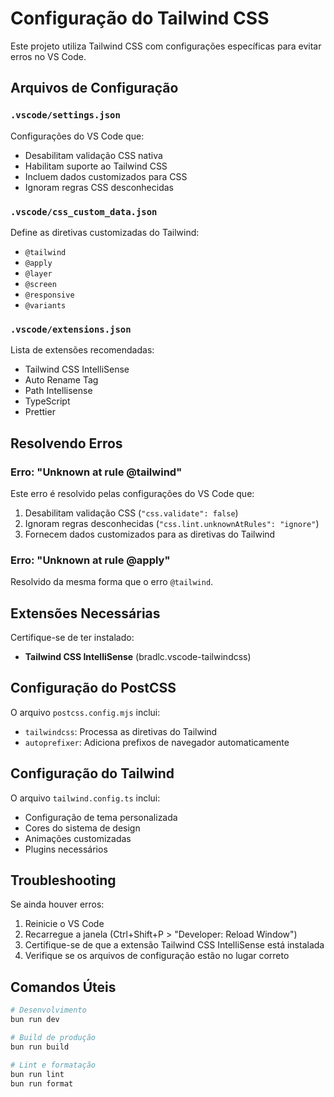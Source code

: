 # Configuração do Tailwind CSS

Este projeto utiliza Tailwind CSS com configurações específicas para evitar erros no VS Code.

## Arquivos de Configuração

### `.vscode/settings.json`
Configurações do VS Code que:
- Desabilitam validação CSS nativa
- Habilitam suporte ao Tailwind CSS
- Incluem dados customizados para CSS
- Ignoram regras CSS desconhecidas

### `.vscode/css_custom_data.json`
Define as diretivas customizadas do Tailwind:
- `@tailwind`
- `@apply`
- `@layer`
- `@screen`
- `@responsive`
- `@variants`

### `.vscode/extensions.json`
Lista de extensões recomendadas:
- Tailwind CSS IntelliSense
- Auto Rename Tag
- Path Intellisense
- TypeScript
- Prettier

## Resolvendo Erros

### Erro: "Unknown at rule @tailwind"
Este erro é resolvido pelas configurações do VS Code que:
1. Desabilitam validação CSS (`"css.validate": false`)
2. Ignoram regras desconhecidas (`"css.lint.unknownAtRules": "ignore"`)
3. Fornecem dados customizados para as diretivas do Tailwind

### Erro: "Unknown at rule @apply"
Resolvido da mesma forma que o erro `@tailwind`.

## Extensões Necessárias

Certifique-se de ter instalado:
- **Tailwind CSS IntelliSense** (bradlc.vscode-tailwindcss)

## Configuração do PostCSS

O arquivo `postcss.config.mjs` inclui:
- `tailwindcss`: Processa as diretivas do Tailwind
- `autoprefixer`: Adiciona prefixos de navegador automaticamente

## Configuração do Tailwind

O arquivo `tailwind.config.ts` inclui:
- Configuração de tema personalizada
- Cores do sistema de design
- Animações customizadas
- Plugins necessários

## Troubleshooting

Se ainda houver erros:
1. Reinicie o VS Code
2. Recarregue a janela (Ctrl+Shift+P > "Developer: Reload Window")
3. Certifique-se de que a extensão Tailwind CSS IntelliSense está instalada
4. Verifique se os arquivos de configuração estão no lugar correto

## Comandos Úteis

```bash
# Desenvolvimento
bun run dev

# Build de produção
bun run build

# Lint e formatação
bun run lint
bun run format
``` 